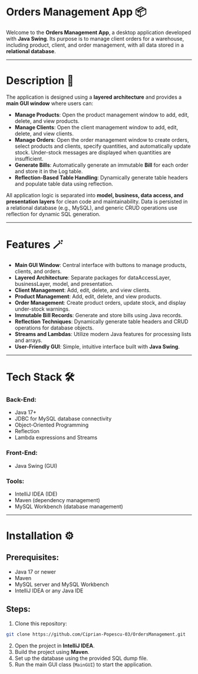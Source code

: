 # Orders Management App 📦

Welcome to the **Orders Management App**, a desktop application developed with **Java Swing**.
Its purpose is to manage client orders for a warehouse, including product, client, and order management, with all data stored in a **relational database**.

---

# Description 📖

The application is designed using a **layered architecture** and provides a **main GUI window** where users can:

* **Manage Products**: Open the product management window to add, edit, delete, and view products.
* **Manage Clients**: Open the client management window to add, edit, delete, and view clients.
* **Manage Orders**: Open the order management window to create orders, select products and clients, specify quantities, and automatically update stock. Under-stock messages are displayed when quantities are insufficient.
* **Generate Bills**: Automatically generate an immutable **Bill** for each order and store it in the Log table.
* **Reflection-Based Table Handling**: Dynamically generate table headers and populate table data using reflection.

All application logic is separated into **model, business, data access, and presentation layers** for clean code and maintainability. Data is persisted in a relational database (e.g., MySQL), and generic CRUD operations use reflection for dynamic SQL generation.

---

# Features 🪄

* **Main GUI Window**: Central interface with buttons to manage products, clients, and orders.
* **Layered Architecture**: Separate packages for dataAccessLayer, businessLayer, model, and presentation.
* **Client Management**: Add, edit, delete, and view clients.
* **Product Management**: Add, edit, delete, and view products.
* **Order Management**: Create product orders, update stock, and display under-stock warnings.
* **Immutable Bill Records**: Generate and store bills using Java records.
* **Reflection Techniques**: Dynamically generate table headers and CRUD operations for database objects.
* **Streams and Lambdas**: Utilize modern Java features for processing lists and arrays.
* **User-Friendly GUI**: Simple, intuitive interface built with **Java Swing**.

---

# Tech Stack 🛠

### Back-End:

* Java 17+
* JDBC for MySQL database connectivity
* Object-Oriented Programming
* Reflection
* Lambda expressions and Streams

### Front-End:

* Java Swing (GUI)

### Tools:

* IntelliJ IDEA (IDE)
* Maven (dependency management)
* MySQL Workbench (database management)

---

# Installation ⚙️

## Prerequisites:

* Java 17 or newer
* Maven
* MySQL server and MySQL Workbench
* IntelliJ IDEA or any Java IDE

## Steps:

1. Clone this repository:

```bash
git clone https://github.com/Ciprian-Popescu-03/OrdersManagement.git
```

2. Open the project in **IntelliJ IDEA**.
3. Build the project using **Maven**.
4. Set up the database using the provided SQL dump file.
5. Run the main GUI class (`MainGUI`) to start the application.

